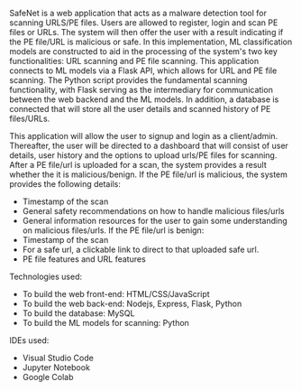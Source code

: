 SafeNet is a web application that acts as a malware detection tool for scanning URLS/PE files. Users are allowed to register, login and scan PE files or URLs. The system will then offer the user with a result 
indicating if the PE file/URL is malicious or safe. 
In this implementation, ML classification models are constructed to aid in the processing of the system's two key functionalities: URL scanning and PE file scanning. This application connects to ML models via a Flask API, which allows for URL and PE file scanning. The Python script provides the fundamental scanning functionality, with Flask serving as the intermediary for communication between the web backend and the ML models. In addition, a database is connected that will store all the user details and scanned history of PE files/URLs.

This application will allow the user to signup and login as a client/admin. Thereafter, the user will be directed to a dashboard that will consist of user details, user history and the options to upload urls/PE files for scanning.
After a PE file/url is uploaded for a scan, the system provides a result whether the it is malicious/benign.
If the PE file/url is malicious, the system provides the following details:
- Timestamp of the scan
- General safety recommendations on how to handle malicious files/urls
- General information resources for the user to gain some understanding on malicious files/urls.
If the PE file/url is benign:
- Timestamp of the scan
- For a safe url, a clickable link to direct to that uploaded safe url.
- PE file features and URL features

Technologies used:
- To build the web front-end: HTML/CSS/JavaScript
- To build the web back-end: Nodejs, Express, Flask, Python
- To build the database: MySQL
- To build the ML models for scanning: Python 

IDEs used:
- Visual Studio Code
- Jupyter Notebook
- Google Colab
